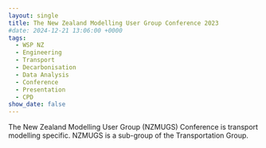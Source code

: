 ```yaml
---
layout: single
title: The New Zealand Modelling User Group Conference 2023
#date: 2024-12-21 13:06:00 +0000
tags:
  - WSP NZ
  - Engineering
  - Transport
  - Decarbonisation
  - Data Analysis
  - Conference
  - Presentation
  - CPD
show_date: false
---
```


The New Zealand Modelling User Group (NZMUGS) Conference is transport modelling specific.
NZMUGS is a sub-group of the Transportation Group.


